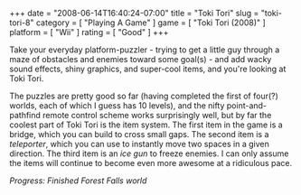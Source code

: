 +++
date = "2008-06-14T16:40:24-07:00"
title = "Toki Tori"
slug = "toki-tori-8"
category = [ "Playing A Game" ]
game = [ "Toki Tori (2008)" ]
platform = [ "Wii" ]
rating = [ "Good" ]
+++

Take your everyday platform-puzzler - trying to get a little guy through a maze of obstacles and enemies toward some goal(s) - and add wacky sound effects, shiny graphics, and super-cool items, and you're looking at Toki Tori.

The puzzles are pretty good so far (having completed the first of four(?) worlds, each of which I guess has 10 levels), and the nifty point-and-pathfind remote control scheme works surprisingly well, but by far the coolest part of Toki Tori is the item system.  The first item in the game is a bridge, which you can build to cross small gaps.  The second item is a <i>teleporter</i>, which you can use to instantly move two spaces in a given direction.  The third item is an <i>ice gun</i> to freeze enemies.  I can only assume the items will continue to become even more awesome at a ridiculous pace.

<i>Progress: Finished Forest Falls world</i>